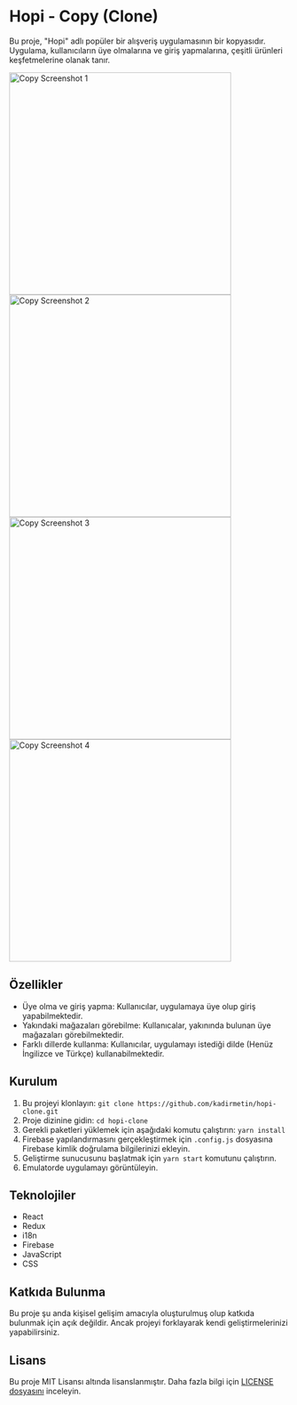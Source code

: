 # Hopi - Copy (Clone)

Bu proje, "Hopi" adlı popüler bir alışveriş uygulamasının bir kopyasıdır. Uygulama, kullanıcıların üye olmalarına ve giriş yapmalarına, çeşitli ürünleri keşfetmelerine olanak tanır.

<div>
  <img src="https://play-lh.googleusercontent.com/3qy-JNrELawQBPIoSJk1cIvfHDavmlhRE-Rrjc7KSlTXgYLXcpKJ73PQW37wyiFjvMw=w2560-h1440-rw" alt="Copy Screenshot 1" width="400" />
  <img src="https://play-lh.googleusercontent.com/4UV_VFGp6eekMLcfawlhLQa6nqoQWon5ZDBHw1QuckAMidp9Nnct8GXKepMLpb3Do5g=w2560-h1440-rw" alt="Copy Screenshot 2" width="400" />
  <img src="https://play-lh.googleusercontent.com/4UV_VFGp6eekMLcfawlhLQa6nqoQWon5ZDBHw1QuckAMidp9Nnct8GXKepMLpb3Do5g=w2560-h1440-rw" alt="Copy Screenshot 3" width="400" />
  <img src="https://play-lh.googleusercontent.com/4UV_VFGp6eekMLcfawlhLQa6nqoQWon5ZDBHw1QuckAMidp9Nnct8GXKepMLpb3Do5g=w2560-h1440-rw" alt="Copy Screenshot 4" width="400" />
</div>

## Özellikler

- Üye olma ve giriş yapma: Kullanıcılar, uygulamaya üye olup giriş yapabilmektedir.
- Yakındaki mağazaları görebilme: Kullanıcalar, yakınında bulunan üye mağazaları görebilmektedir.
- Farklı dillerde kullanma: Kullanıcılar, uygulamayı istediği dilde (Henüz İngilizce ve Türkçe) kullanabilmektedir.

## Kurulum

1. Bu projeyi klonlayın: `git clone https://github.com/kadirmetin/hopi-clone.git`
2. Proje dizinine gidin: `cd hopi-clone`
3. Gerekli paketleri yüklemek için aşağıdaki komutu çalıştırın: `yarn install`
4. Firebase yapılandırmasını gerçekleştirmek için `.config.js` dosyasına Firebase kimlik doğrulama bilgilerinizi ekleyin.
5. Geliştirme sunucusunu başlatmak için `yarn start` komutunu çalıştırın.
6. Emulatorde uygulamayı görüntüleyin.

## Teknolojiler

- React
- Redux
- i18n
- Firebase
- JavaScript
- CSS

## Katkıda Bulunma

Bu proje şu anda kişisel gelişim amacıyla oluşturulmuş olup katkıda bulunmak için açık değildir. Ancak projeyi forklayarak kendi geliştirmelerinizi yapabilirsiniz.

## Lisans

Bu proje MIT Lisansı altında lisanslanmıştır. Daha fazla bilgi için [LICENSE dosyasını](LICENSE) inceleyin.
